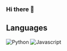 ### Hi there 👋
## Languages
![Python](https://img.shields.io/badge/Python-purple.svg?&style=for-the-badge&logo=Python&logoColor=white)
![Javascript](https://img.shields.io/badge/Javascript-yellow.svg?&style=for-the-badge&logo=Javascript&logoColor=white)


